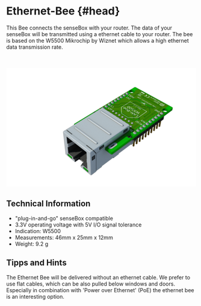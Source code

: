 # Ethernet-Bee {#head}
<div class="description">
This Bee connects the senseBox with your router. The data of your senseBox will be transmitted using a ethernet cable to your router. The bee is based on the W5500 Mikrochip by Wiznet which allows a high ethernet data transmission rate.</div>
<div class="line">
    <br>
    <br>
</div>

![Ethernet Bee](../../pictures/Lan_bottom.png)

## Technical Information


* "plug-in-and-go" senseBox compatible
* 3.3V operating voltage with 5V I/O signal tolerance
* Indication: W5500
* Measurements: 46mm x 25mm x 12mm
* Weight: 9.2 g

## Tipps and Hints

The Ethernet Bee will be delivered without an ethernet cable. We prefer to use flat cables, which can be also pulled below windows and doors.  
Especially in combination with 'Power over Ethernet' (PoE) the ethernet bee is an interesting option.

